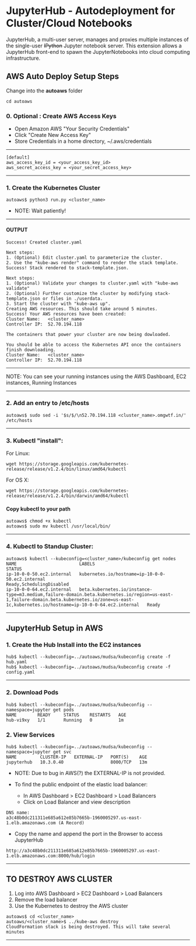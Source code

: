 # JupyterHub - Autodeployment for Cluster/Cloud Notebooks
JupyterHub, a multi-user server, manages and proxies multiple instances of the single-user <del>IPython</del> Jupyter notebook server. 
This extension allows a JupyterHub front-end to spawn the JupyterNotebooks into cloud computing infrastructure.

## AWS Auto Deploy Setup Steps

Change into the __autoaws__ folder

    cd autoaws
 
### 0. Optional : Create AWS Access Keys
  * Open Amazon AWS "Your Security Credentials"
  * Click "Create New Access Key"
  * Store Credentials in a home directory, ~/.aws/credentials
-------
    [default]
    aws_access_key_id = <your_access_key_id>
    aws_secret_access_key = <your_secret_access_key>
-------

### 1. Create the Kubernetes Cluster
    autoaws$ python3 run.py <cluster_name>
 * NOTE: Wait patiently! 
    
--------------
####  OUTPUT 

    Success! Created cluster.yaml
    
    Next steps:
    1. (Optional) Edit cluster.yaml to parameterize the cluster.
    2. Use the "kube-aws render" command to render the stack template.
    Success! Stack rendered to stack-template.json.
    
    Next steps:
    1. (Optional) Validate your changes to cluster.yaml with "kube-aws validate"
    2. (Optional) Further customize the cluster by modifying stack-template.json or files in ./userdata.
    3. Start the cluster with "kube-aws up".
    Creating AWS resources. This should take around 5 minutes.
    Success! Your AWS resources have been created:
    Cluster Name:	<cluster_name>
    Controller IP:	52.70.194.118
    
    The containers that power your cluster are now being dowloaded.
    
    You should be able to access the Kubernetes API once the containers finish downloading.
    Cluster Name:	<cluster_name>
    Controller IP:	52.70.194.118

----------------------
  NOTE: You can see your running instances using the AWS Dashboard, EC2 instances, Running Instances

----------------------
### 2. Add an entry to /etc/hosts

    autoaws$ sudo sed -i '$s/$/\n52.70.194.118 <cluster_name>.omgwtf.in/' /etc/hosts

----------------------

### 3. Kubectl "install":
For Linux:

```
wget https://storage.googleapis.com/kubernetes-release/release/v1.2.4/bin/linux/amd64/kubectl
```

For OS X:

```
wget https://storage.googleapis.com/kubernetes-release/release/v1.2.4/bin/darwin/amd64/kubectl
```

#### Copy kubectl to your path

    autoaws$ chmod +x kubectl
    autoaws$ sudo mv kubectl /usr/local/bin/


----------------------
### 4. Kubectl to Standup Cluster:
    
    autoaws$ kubectl --kubeconfig=<cluster_name>/kubeconfig get nodes
    NAME                        LABELS                                                                                                                                                                                             STATUS
    ip-10-0-0-50.ec2.internal   kubernetes.io/hostname=ip-10-0-0-50.ec2.internal                                                                                                                                                   Ready,SchedulingDisabled
    ip-10-0-0-64.ec2.internal   beta.kubernetes.io/instance-type=m3.medium,failure-domain.beta.kubernetes.io/region=us-east-1,failure-domain.beta.kubernetes.io/zone=us-east-1c,kubernetes.io/hostname=ip-10-0-0-64.ec2.internal   Ready
    
----------------------


## JupyterHub Setup in AWS

### 1. Create the Hub Install into the EC2 instances
```
hub$ kubectl --kubeconfig=../autoaws/mudsa/kubeconfig create -f hub.yaml
hub$ kubectl --kubeconfig=../autoaws/mudsa/kubeconfig create -f config.yaml
```
----------------------
### 2. Download Pods

```
hub$ kubectl --kubeconfig=../autoaws/mudsa/kubeconfig --namespace=jupyter get pods 
NAME        READY     STATUS    RESTARTS   AGE
hub-vi9xy   1/1       Running   0          1m
```

### 2. View Services

```
hub$ kubectl --kubeconfig=../autoaws/mudsa/kubeconfig --namespace=jupyter get svc
NAME         CLUSTER-IP   EXTERNAL-IP   PORT(S)    AGE
jupyterhub   10.3.0.40                  8000/TCP   13m
```

  * NOTE: Due to bug in AWS(?) the EXTERNAL-IP is not provided.

  * To find the public endpoint of the elastic load balancer:
     * In AWS Dashboard > EC2 Dashboard > Load Balancers
     * Click on Load Balancer and view description
``` 
DNS name: 
a3c48b0dc211311e685a612e85b7665b-1960005297.us-east-1.elb.amazonaws.com (A Record)
```

  * Copy the name and append the port in the Browser to access JupyterHub

```
http://a3c48b0dc211311e685a612e85b7665b-1960005297.us-east-1.elb.amazonaws.com:8000/hub/login
```










--------------
## TO DESTROY AWS CLUSTER

  1. Log into AWS Dashboard > EC2 Dashboard > Load Balancers
  1. Remove the load balancer
  1. Use the Kubernetes to destroy the AWS cluster
```
autoaws$ cd <cluster_name>	
autoaws/<cluster_name>$ ../kube-aws destroy
CloudFormation stack is being destroyed. This will take several minutes
```
----------------------------



